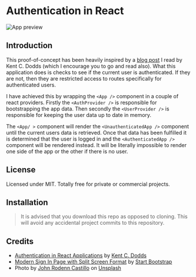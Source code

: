 # Authentication in React

![App preview](https://pbs.twimg.com/media/FMNlDt9XEAIVRi0?format=jpg&name=4096x4096)

## Introduction

This proof-of-concept has been heavily inspired by a [blog post](https://kentcdodds.com/blog/authentication-in-react-applications) I read by Kent C. Dodds (which I encourage you to go and read also). What this application does is checks to see if the current user is authenticated. If they are not, then they are restricted access to routes specifically for authenticated users.

I have achieved this by wrapping the `<App />` component in a couple of react providers. Firstly the `<AuthProvider />` is responsible for bootstrapping the app data. Then secondly the `<UserProvider />` is responsible for keeping the user data up to date in memory.

The `<App/ >` component will render the `<UnauthenticatedApp />` component until the current users data is retrieved. Once that data has been fulfilled it is determined that the user is logged in and the `<AuthenticatedApp />` component will be rendered instead. It will be literally impossible to render one side of the app or the other if there is no user.

## License

Licensed under MIT. Totally free for private or commercial projects.

## Installation

> It is advised that you download this repo as opposed to cloning. This will avoid any accidental project commits to this repository.

## Credits

-   [Authentication in React Applications](https://kentcdodds.com/blog/authentication-in-react-applications) by [Kent C. Dodds](https://kentcdodds.com)
-   [Modern Sign In Page with Split Screen Format](https://startbootstrap.com/snippets/sign-in-split) by [Start Bootstrap](https://startbootstrap.com)
-   Photo by [John Rodenn Castillo](https://unsplash.com/@nightcrawler1986?utm_source=unsplash&utm_medium=referral&utm_content=creditCopyText) on [Unsplash](https://unsplash.com/s/photos/blue?utm_source=unsplash&utm_medium=referral&utm_content=creditCopyTex)
